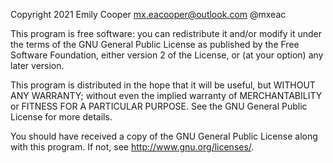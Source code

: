 Copyright 2021 Emily Cooper <mx.eacooper@outlook.com> @mxeac 

This program is free software: you can redistribute it and/or modify 
it under the terms of the GNU General Public License as published by 
the Free Software Foundation, either version 2 of the License, or 
(at your option) any later version.

This program is distributed in the hope that it will be useful, 
but WITHOUT ANY WARRANTY; without even the implied warranty of 
MERCHANTABILITY or FITNESS FOR A PARTICULAR PURPOSE. See the 
GNU General Public License for more details.

You should have received a copy of the GNU General Public License 
along with this program. If not, see <http://www.gnu.org/licenses/>.